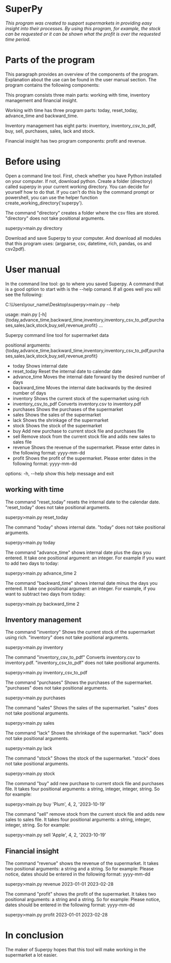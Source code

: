  # **SuperPy**
 
*This program was created to support supermarkets in providing easy insight into their processes. By using this program, for example, the stock can be requested or it can be shown what the profit is over the requested time period.*


# Parts of the program

This paragraph provides an overview of the components of the program. Explanation about the use can be found in the user manual section. The program contains the following components:

This program consists three main parts: working with time, inventory management and financial insight.

Working with time has three program parts: today, reset_today, advance_time and backward_time.

Inventory management has eight parts: inventory, inventory_csv_to_pdf, buy, sell, purchases, sales, lack and stock.

Financial insight has two program components: profit and revenue.

# Before using

Open a command line tool. First, check whether you have Python installed on your computer. If not, download python. Create a folder (directory) called superpy in your current working directory. You can decide for yourself how to do that. If you can't do this by the command prompt or powershell, you can use the helper function create_working_directory('superpy').

The command "directory" creates a folder where the csv files are stored. "directory" does not take positional arguments.

superpy>main.py directory

Download and save Superpy to your computer. And download all modules that this program uses: (argparse, csv, datetime, rich, pandas, os and csv2pdf). 

# User manual

In the command line tool: go to where you saved Superpy. A command that is a good option to start with is the --help comand. If all goes well you will see the following:

C:\Users\your_name\Desktop\superpy>main.py --help

usage: main.py [-h] {today,advance_time,backward_time,inventory,inventory_csv_to_pdf,purchases,sales,lack,stock,buy,sell,revenue,profit} ...

Superpy command line tool for supermarket data

positional arguments:
  {today,advance_time,backward_time,inventory,inventory_csv_to_pdf,purchases,sales,lack,stock,buy,sell,revenue,profit}
-    today                Shows internal date
-    reset_today          Reset the internal date to calendar date
-    advance_time         Moves the internal date forward by the desired number of days
-    backward_time        Moves the internal date backwards by the desired number of days
-    inventory            Shows the current stock of the supermarket using rich
-    inventory_csv_to_pdf Converts inventory.csv to inventory.pdf
-    purchases            Shows the purchases of the supermarket
-    sales                Shows the sales of the supermarket
-    lack                 Shows the shrinkage of the supermarket
-    stock                Shows the stock of the supermarket
-    buy                  Add new purchase to current stock file and purchases file
-    sell                 Remove stock from the current stock file and adds new sales to sales file
-    revenue              Shows the revenue of the supermarket. Please enter dates in the following format: yyyy-mm-dd
-    profit               Shows the profit of the supermarket. Please enter dates in the following format: yyyy-mm-dd

options:
  -h, --help            show this help message and exit

## working with time
The command "reset_today" resets the internal date to the calendar date. "reset_today" does not take positional arguments.

superpy>main.py reset_today

The command "today" shows internal date. "today" does not take positional arguments.

superpy>main.py today

The command "advance_time" shows internal date plus the days you entered. It take one positional argument: an integer. For example if you want to add two days to today:

superpy>main.py advance_time 2

The command "backward_time" shows internal date minus the days you entered. It take one positional argument: an integer. For example, if you want to subtract two days from today:

superpy>main.py backward_time 2

## Inventory management

The command "inventory" Shows the current stock of the supermarket using rich. "inventory" does not take positional arguments.

superpy>main.py inventory

The command "inventory_csv_to_pdf" Converts inventory.csv to inventory.pdf. "inventory_csv_to_pdf" does not take positional arguments.

superpy>main.py inventory_csv_to_pdf

The command "purchases" Shows the purchases of the supermarket. "purchases" does not take positional arguments.

superpy>main.py purchases

The command "sales" Shows the sales of the supermarket. "sales" does not take positional arguments.

superpy>main.py sales

The command "lack" Shows the shrinkage of the supermarket. "lack" does not take positional arguments.

superpy>main.py lack

The command "stock" Shows the stock of the supermarket. "stock" does not take positional arguments.

superpy>main.py stock

The command "buy" add new purchase to current stock file and purchases file. It takes four positional arguments: a string, integer, integer, string. So for example:

superpy>main.py buy 'Plum', 4, 2, '2023-10-19'

The command "sell" remove stock from the current stock file and adds new sales to sales file. It takes four positional arguments: a string, integer, integer, string. So for example:

superpy>main.py sell 'Apple', 4, 2, '2023-10-19'

## Financial insight

The command "revenue" shows the revenue of the supermarket. It takes two positional arguments: a string and a string. So for example: 
Please notice, dates should be entered in the following format: yyyy-mm-dd

superpy>main.py revenue 2023-01-01 2023-02-28

The command "profit" shows the profit of the supermarket. It takes two positional arguments: a string and a string. So for example: 
Please notice, dates should be entered in the following format: yyyy-mm-dd

superpy>main.py profit 2023-01-01 2023-02-28

# In conclusion

The maker of Superpy hopes that this tool will make working in the supermarket a lot easier.